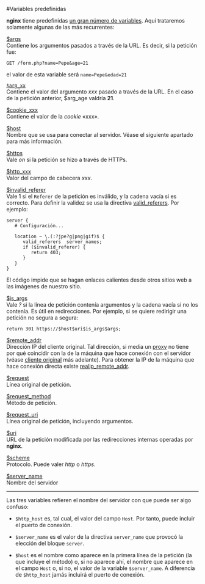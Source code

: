 #Variables predefinidas

**nginx** tiene predefinidas
<a href="http://nginx.org/en/docs/varindex.html"
class="reference external">un gran número de variables</a>. Aquí
trataremos solamente algunas de las más recurrentes:

<a
href="http://nginx.org/en/docs/http/ngx_http_core_module.html#var_args"
class="reference external">$args</a>  
Contiene los argumentos pasados a través de la URL. Es decir, si la
petición fue:

    GET /form.php?name=Pepe&age=21

el valor de esta variable será
``name=Pepe&edad=21``

<a
href="http://nginx.org/en/docs/http/ngx_http_core_module.html#var_arg_"
class="reference external">`$arg_xx`</a>  
Contiene el valor del argumento *xxx* pasado a través de la URL. En el
caso de la petición anterior,
<span class="kbd kbd docutils literal notranslate">$arg\_age</span>
valdría **21**.

<a
href="http://nginx.org/en/docs/http/ngx_http_core_module.html#var_cookie_"
class="reference external">$cookie_xxx</a>  
Contiene el valor de la *cookie* «xxx».

<a
href="http://nginx.org/en/docs/http/ngx_http_core_module.html#var_host"
class="reference external">$host</a>  
Nombre que se usa para conectar al servidor. Véase el siguiente apartado
para más información.

<a
href="http://nginx.org/en/docs/http/ngx_http_core_module.html#var_https"
class="reference external">$https</a>  
Vale *on* si la petición se hizo a través de HTTPs.

<a
href="http://nginx.org/en/docs/http/ngx_http_core_module.html#var_http_"
class="reference external">$http_xxx</a>  
Valor del campo de cabecera *xxx*.

<a
href="http://nginx.org/en/docs/http/ngx_http_referer_module.html#var_invalid_referer"
class="reference external">$invalid_referer</a>  
Vale 1 si el <span class="pre">`Referer`</span> de la petición es
inválido, y la cadena vacía si es correcto. Para definir la validez se
usa la directiva <a
href="http://nginx.org/en/docs/http/ngx_http_referer_module.html#valid_referers"
class="reference external">valid_referers</a>. Por ejemplo:

    server {
       # Configuración...

       location ~ \.(:?jpe?g|png|gif)$ {
          valid_referers  server_names;
          if ($invalid_referer) {
             return 403;
          }
       }
    }

El código impide que se hagan enlaces calientes desde otros sitios web a
las imágenes de nuestro sitio.

<a
href="http://nginx.org/en/docs/http/ngx_http_core_module.html#var_is_args"
class="reference external">$is_args</a>  
Vale *?* si la línea de petición contenía argumentos y la cadena vacía
si no los contenía. Es útil en redirecciones. Por ejemplo, si se quiere
redirigir una petición no segura a segura:

    return 301 https://$host$uri$is_args$args;

<a
href="http://nginx.org/en/docs/http/ngx_http_core_module.html#var_remote_addr"
class="reference external">$remote_addr</a>  
Dirección IP del cliente original. Tal dirección, si media un
<a href="../../../05.proxies/index.html#proxies"
class="reference internal"><span class="std std-ref">proxy</span></a> no
tiene por qué coincidir con la de la máquina que hace conexión con el
servidor (véase
<a href="nginx-clientip" class="reference external">cliente original</a>
más adelante). Para obtener la IP de la máquina que hace conexión
directa existe <a
href="http://nginx.org/en/docs/http/ngx_http_realip_module.html#var_realip_remote_addr"
class="reference external">realip_remote_addr</a>.

<a
href="http://nginx.org/en/docs/http/ngx_http_core_module.html#var_request"
class="reference external">$request</a>  
Línea original de petición.

<a
href="http://nginx.org/en/docs/http/ngx_http_core_module.html#var_request_method"
class="reference external">$request_method</a>  
Método de petición.

<a
href="http://nginx.org/en/docs/http/ngx_http_core_module.html#var_request_uri"
class="reference external">$request_uri</a>  
Línea original de petición, incluyendo argumentos.

<a
href="http://nginx.org/en/docs/http/ngx_http_core_module.html#var_uri"
class="reference external">$uri</a>  
URL de la petición modificada por las redirecciones internas operadas
por **nginx**.

<a
href="http://nginx.org/en/docs/http/ngx_http_core_module.html#var_scheme"
class="reference external">$scheme</a>  
Protocolo. Puede valer *http* o *https*.

<a
href="http://nginx.org/en/docs/http/ngx_http_core_module.html#var_server_name"
class="reference external">$server_name</a>  
Nombre del servidor

-------

Las tres variables refieren el nombre del servidor con que puede ser
algo confuso:

-   <span class="pre">`$http_host`</span> es, tal cual, el valor del
    campo <span class="pre">`Host`</span>. Por tanto, puede incluir el
    puerto de conexión.

-   <span class="pre">`$server_name`</span> es el valor de la directiva
    <span class="pre">`server_name`</span> que provocó la elección del
    bloque <span class="pre">`server`</span>.

-   <span class="pre">`$host`</span> es el nombre como aparece en la
    primera línea de la petición (la que incluye el método) o, si no
    aparece ahí, el nombre que aparece en el campo
    <span class="pre">`Host`</span> o, si no, el valor de la variable
    <span class="pre">`$server_name`</span>. A diferencia de
    <span class="pre">`$http_host`</span> jamás incluirá el puerto de
    conexión.
